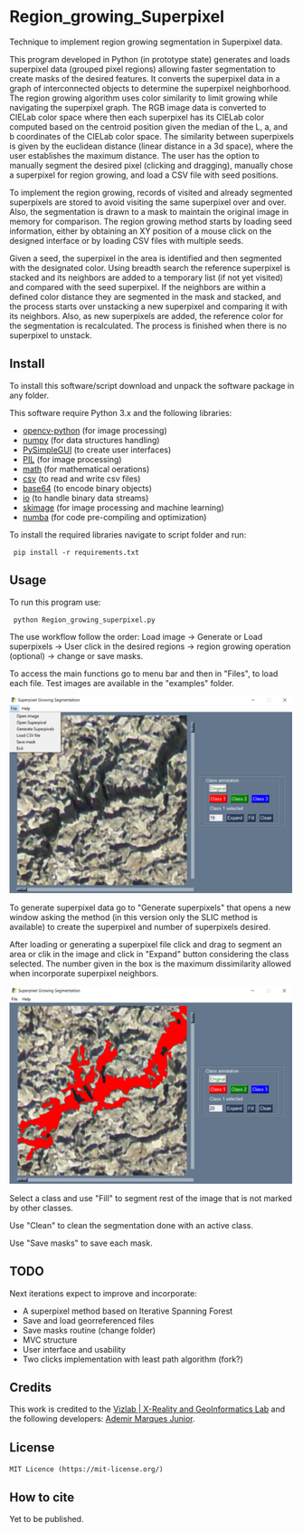 # Region_growing_Superpixel
Technique to implement region growing segmentation in Superpixel data.

This program developed in Python (in prototype state) generates and loads superpixel data (grouped pixel regions) allowing faster segmentation to create masks of the desired features. It converts the superpixel data in a graph of interconnected objects to determine the superpixel neighborhood. The region growing algorithm uses color similarity to limit growing while navigating the superpixel graph. The RGB image data is converted to CIELab color space where then each superpixel has its CIELab color computed based on the centroid position given the median of the L, a, and b coordinates of the CIELab color space. The similarity between superpixels is given by the euclidean distance (linear distance in a 3d space), where the user establishes the maximum distance. The user has the option to manually segment the desired pixel (clicking and dragging), manually chose a superpixel for region growing, and load a CSV file with seed positions.

To implement the region growing, records of visited and already segmented superpixels are stored to avoid visiting the same superpixel over and over. Also, the segmentation is drawn to a mask to maintain the original image in memory for comparison.
The region growing method starts by loading seed information, either by obtaining an XY position of a mouse click on the designed interface or by loading CSV files with multiple seeds.

Given a seed, the superpixel in the area is identified and then segmented with the designated color. Using breadth search the reference superpixel is stacked and its neighbors are added to a temporary list (if not yet visited) and compared with the seed superpixel. If the neighbors are within a defined color distance they are segmented in the mask and stacked, and the process starts over unstacking a new superpixel and comparing it with its neighbors. Also, as new superpixels are added, the reference color for the segmentation is recalculated. The process is finished when there is no superpixel to unstack.

## Install

To install this software/script download and unpack the software package in any folder.

This software require Python 3.x and the following libraries:

 - [opencv-python](https://pypi.org/project/opencv-python/) (for image processing)
 - [numpy](https://numpy.org/) (for data structures handling)
 - [PySimpleGUI](https://pysimplegui.readthedocs.io/en/latest/) (to create user interfaces)
 - [PIL](https://pillow.readthedocs.io/en/stable/) (for image processing)
 - [math](https://docs.python.org/3/library/math.html) (for mathematical oerations)
 - [csv](https://docs.python.org/3/library/csv.html) (to read and write csv files)
 - [base64](https://docs.python.org/3/library/base64.html) (to encode binary objects)
 - [io](https://docs.python.org/3/library/io.html) (to handle binary data streams)
 - [skimage](https://scikit-image.org/) (for image processing  and machine learning)
 - [numba](http://numba.pydata.org/) (for code pre-compiling and optimization)
 
 To install the required libraries navigate to script folder and run:
 
     pip install -r requirements.txt
     
 
 ## Usage
 
 To run this program use:
 
     python Region_growing_superpixel.py
     
     
The use workflow follow the order: Load image -> Generate or Load superpixels -> User click in the desired regions -> region growing operation (optional) -> change or save masks.
 
To access the main functions go to menu bar and then in "Files", to load each file. Test images are available in the "examples" folder.

<img src="https://github.com/ademirmarquesjunior/Region_growing_Superpixel/blob/master/docs/images/menu_bar.png" width="500" alt="Segmented image">

To generate superpixel data go to "Generate superpixels" that opens a new window asking the method (in this version only the SLIC method is available) to create the superpixel and number of superpixels desired.

After loading or generating a superpixel file click and drag to segment an area or clik in the image and click in "Expand" button considering the class selected. The number given in the box is the maximum dissimilarity allowed when incorporate superpixel neighbors.

<img src="https://github.com/ademirmarquesjunior/Region_growing_Superpixel/blob/master/docs/images/image_segmented.png" width="500" alt="Segmented image">

Select a class and use "Fill" to segment rest of the image that is not marked by other classes.


Use "Clean" to clean the segmentation done with an active class.

Use "Save masks" to save each mask.

## TODO

Next iterations expect to improve and incorporate:

 - A superpixel method based on Iterative Spanning Forest
 - Save and load georreferenced files
 - Save masks routine (change folder)
 - MVC structure
 - User interface and usability
 - Two clicks implementation with least path algorithm (fork?)
 
 
## Credits	
This work is credited to the [Vizlab | X-Reality and GeoInformatics Lab](http://vizlab.unisinos.br/) and the following developers:	[Ademir Marques Junior](https://www.researchgate.net/profile/Ademir_Junior).

## License

    MIT Licence (https://mit-license.org/)
    
## How to cite

Yet to be published.
 
